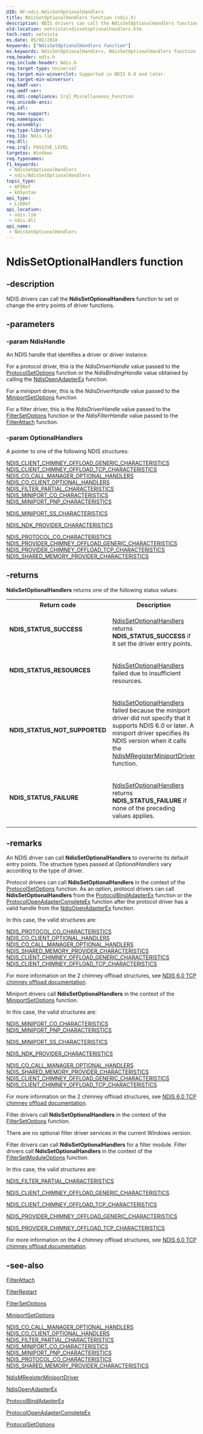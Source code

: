 ```yaml
---
UID: NF:ndis.NdisSetOptionalHandlers
title: NdisSetOptionalHandlers function (ndis.h)
description: NDIS drivers can call the NdisSetOptionalHandlers function to set or change the entry points of driver functions.
old-location: netvista\ndissetoptionalhandlers.htm
tech.root: netvista
ms.date: 05/02/2018
keywords: ["NdisSetOptionalHandlers function"]
ms.keywords: NdisSetOptionalHandlers, NdisSetOptionalHandlers function [Network Drivers Starting with Windows Vista], ndis/NdisSetOptionalHandlers, ndis_configuration_ref_343cba4f-9651-4f42-b0a9-0a85475cb6bf.xml, netvista.ndissetoptionalhandlers
req.header: ndis.h
req.include-header: Ndis.h
req.target-type: Universal
req.target-min-winverclnt: Supported in NDIS 6.0 and later.
req.target-min-winversvr: 
req.kmdf-ver: 
req.umdf-ver: 
req.ddi-compliance: Irql_Miscellaneous_Function
req.unicode-ansi: 
req.idl: 
req.max-support: 
req.namespace: 
req.assembly: 
req.type-library: 
req.lib: Ndis.lib
req.dll: 
req.irql: PASSIVE_LEVEL
targetos: Windows
req.typenames: 
f1_keywords:
 - NdisSetOptionalHandlers
 - ndis/NdisSetOptionalHandlers
topic_type:
 - APIRef
 - kbSyntax
api_type:
 - LibDef
api_location:
 - ndis.lib
 - ndis.dll
api_name:
 - NdisSetOptionalHandlers
---
```


# NdisSetOptionalHandlers function


## -description

NDIS drivers can call the 
  <b>NdisSetOptionalHandlers</b> function to set or change the entry points of driver functions.

## -parameters

### -param NdisHandle

An NDIS handle that identifies a driver or driver instance.
     

For a protocol driver, this is the 
     <i>NdisDriverHandle</i> value passed to the 
     <a href="/windows-hardware/drivers/ddi/ndis/nc-ndis-set_options">ProtocolSetOptions</a> function or the 
     <i>NdisBindingHandle</i> value obtained by calling the 
     <a href="/windows-hardware/drivers/ddi/ndis/nf-ndis-ndisopenadapterex">NdisOpenAdapterEx</a> function.

For a miniport driver, this is the 
     <i>NdisDriverHandle</i> value passed to the 
     <a href="/windows-hardware/drivers/ddi/ndis/nc-ndis-set_options">MiniportSetOptions</a> function

For a filter driver, this is the 
     <i>NdisDriverHandle</i> value passed to the 
     <a href="/windows-hardware/drivers/ddi/ndis/nc-ndis-set_options">FilterSetOptions</a> function or the 
     <i>NdisFilterHandle</i> value passed to the 
     <a href="/windows-hardware/drivers/ddi/ndis/nc-ndis-filter_attach">FilterAttach</a> function.

### -param OptionalHandlers

A pointer to one of the following NDIS structures:
     


<a href="/windows-hardware/drivers/ddi/ndischimney/ns-ndischimney-_ndis_client_chimney_offload_generic_characteristics">
        NDIS_CLIENT_CHIMNEY_OFFLOAD_GENERIC_CHARACTERISTICS</a>



<a href="/windows-hardware/drivers/ddi/ndischimney/ns-ndischimney-_ndis_client_chimney_offload_tcp_characteristics">
        NDIS_CLIENT_CHIMNEY_OFFLOAD_TCP_CHARACTERISTICS</a>



<a href="/windows-hardware/drivers/ddi/ndis/ns-ndis-_ndis_co_call_manager_optional_handlers">
        NDIS_CO_CALL_MANAGER_OPTIONAL_HANDLERS</a>



<a href="/windows-hardware/drivers/ddi/ndis/ns-ndis-_ndis_co_client_optional_handlers">
        NDIS_CO_CLIENT_OPTIONAL_HANDLERS</a>



<a href="/windows-hardware/drivers/ddi/ndis/ns-ndis-_ndis_filter_partial_characteristics">
        NDIS_FILTER_PARTIAL_CHARACTERISTICS</a>



<a href="/windows-hardware/drivers/ddi/ndis/ns-ndis-_ndis_miniport_co_characteristics">
        NDIS_MINIPORT_CO_CHARACTERISTICS</a>



<a href="/windows-hardware/drivers/ddi/ndis/ns-ndis-_ndis_miniport_pnp_characteristics">
        NDIS_MINIPORT_PNP_CHARACTERISTICS</a>



<a href="/windows-hardware/drivers/ddi/ndis/ns-ndis-_ndis_miniport_ss_characteristics">NDIS_MINIPORT_SS_CHARACTERISTICS</a>



<a href="/windows-hardware/drivers/ddi/ndisndk/ns-ndisndk-_ndis_ndk_provider_characteristics">NDIS_NDK_PROVIDER_CHARACTERISTICS</a>



<a href="/windows-hardware/drivers/ddi/ndis/ns-ndis-_ndis_protocol_co_characteristics">
        NDIS_PROTOCOL_CO_CHARACTERISTICS</a>



<a href="/windows-hardware/drivers/ddi/ndischimney/ns-ndischimney-_ndis_provider_chimney_offload_generic_characteristics">
        NDIS_PROVIDER_CHIMNEY_OFFLOAD_GENERIC_CHARACTERISTICS</a>



<a href="/windows-hardware/drivers/ddi/ndischimney/ns-ndischimney-_ndis_provider_chimney_offload_tcp_characteristics">
        NDIS_PROVIDER_CHIMNEY_OFFLOAD_TCP_CHARACTERISTICS</a>



<a href="/windows-hardware/drivers/ddi/ndis/ns-ndis-_ndis_shared_memory_provider_characteristics">
        NDIS_SHARED_MEMORY_PROVIDER_CHARACTERISTICS</a>

## -returns

<b>NdisSetOptionalHandlers</b> returns one of the following status values:

<table>
<tr>
<th>Return code</th>
<th>Description</th>
</tr>
<tr>
<td width="40%">
<dl>
<dt><b>NDIS_STATUS_SUCCESS</b></dt>
</dl>
</td>
<td width="60%">

<a href="/windows-hardware/drivers/ddi/ndis/nf-ndis-ndissetoptionalhandlers">NdisSetOptionalHandlers</a> returns <b>NDIS_STATUS_SUCCESS</b> if it set the driver entry points.

</td>
</tr>
<tr>
<td width="40%">
<dl>
<dt><b>NDIS_STATUS_RESOURCES</b></dt>
</dl>
</td>
<td width="60%">

<a href="/windows-hardware/drivers/ddi/ndis/nf-ndis-ndissetoptionalhandlers">NdisSetOptionalHandlers</a> failed due to insufficient resources.

</td>
</tr>
<tr>
<td width="40%">
<dl>
<dt><b>NDIS_STATUS_NOT_SUPPORTED</b></dt>
</dl>
</td>
<td width="60%">

<a href="/windows-hardware/drivers/ddi/ndis/nf-ndis-ndissetoptionalhandlers">NdisSetOptionalHandlers</a> failed because the miniport driver did not specify that it supports NDIS
       6.0 or later. A miniport driver specifies its NDIS version when it calls the 
       <a href="/windows-hardware/drivers/ddi/ndis/nf-ndis-ndismregisterminiportdriver">
       NdisMRegisterMiniportDriver</a> function.

</td>
</tr>
<tr>
<td width="40%">
<dl>
<dt><b>NDIS_STATUS_FAILURE</b></dt>
</dl>
</td>
<td width="60%">

<a href="/windows-hardware/drivers/ddi/ndis/nf-ndis-ndissetoptionalhandlers">NdisSetOptionalHandlers</a> returns <b>NDIS_STATUS_FAILURE</b> if none of the preceding values
       applies.

</td>
</tr>
</table>

## -remarks

An NDIS driver can call 
    <b>NdisSetOptionalHandlers</b> to overwrite its default entry points. The structure types passed at 
    <i>OptionalHandlers</i> vary according to the type of driver.

Protocol drivers can call 
    <b>NdisSetOptionalHandlers</b> in the context of the 
    <a href="/windows-hardware/drivers/ddi/ndis/nc-ndis-set_options">ProtocolSetOptions</a> function. As an option, protocol drivers can call 
    <b>NdisSetOptionalHandlers</b> from the 
    <a href="/windows-hardware/drivers/ddi/ndis/nc-ndis-protocol_bind_adapter_ex">ProtocolBindAdapterEx</a> function or
    the 
    <a href="/windows-hardware/drivers/ddi/ndis/nc-ndis-protocol_open_adapter_complete_ex">
    ProtocolOpenAdapterCompleteEx</a> function after the protocol driver has a valid handle from the 
    <a href="/windows-hardware/drivers/ddi/ndis/nf-ndis-ndisopenadapterex">NdisOpenAdapterEx</a> function.

In this case, the valid structures are:


<a href="/windows-hardware/drivers/ddi/ndis/ns-ndis-_ndis_protocol_co_characteristics">
       NDIS_PROTOCOL_CO_CHARACTERISTICS</a>



<a href="/windows-hardware/drivers/ddi/ndis/ns-ndis-_ndis_co_client_optional_handlers">
       NDIS_CO_CLIENT_OPTIONAL_HANDLERS</a>



<a href="/windows-hardware/drivers/ddi/ndis/ns-ndis-_ndis_co_call_manager_optional_handlers">
       NDIS_CO_CALL_MANAGER_OPTIONAL_HANDLERS</a>



<a href="/windows-hardware/drivers/ddi/ndis/ns-ndis-_ndis_shared_memory_provider_characteristics">
       NDIS_SHARED_MEMORY_PROVIDER_CHARACTERISTICS</a>



<a href="/windows-hardware/drivers/ddi/ndischimney/ns-ndischimney-_ndis_client_chimney_offload_generic_characteristics">
       NDIS_CLIENT_CHIMNEY_OFFLOAD_GENERIC_CHARACTERISTICS</a>



<a href="/windows-hardware/drivers/ddi/ndischimney/ns-ndischimney-_ndis_client_chimney_offload_tcp_characteristics">
       NDIS_CLIENT_CHIMNEY_OFFLOAD_TCP_CHARACTERISTICS</a>


For more information on the 2 chimney offload structures, see 
    <a href="/windows-hardware/drivers/network/full-tcp-offload">NDIS 6.0 TCP chimney offload
    documentation</a>.

Miniport drivers call 
    <b>NdisSetOptionalHandlers</b> in the context of the 
    <a href="/windows-hardware/drivers/ddi/ndis/nc-ndis-set_options">MiniportSetOptions</a> function.

In this case, the valid structures are:


<a href="/windows-hardware/drivers/ddi/ndis/ns-ndis-_ndis_miniport_co_characteristics">
       NDIS_MINIPORT_CO_CHARACTERISTICS</a>



<a href="/windows-hardware/drivers/ddi/ndis/ns-ndis-_ndis_miniport_pnp_characteristics">
       NDIS_MINIPORT_PNP_CHARACTERISTICS</a>



<a href="/windows-hardware/drivers/ddi/ndis/ns-ndis-_ndis_miniport_ss_characteristics">NDIS_MINIPORT_SS_CHARACTERISTICS</a>



<a href="/windows-hardware/drivers/ddi/ndisndk/ns-ndisndk-_ndis_ndk_provider_characteristics">NDIS_NDK_PROVIDER_CHARACTERISTICS</a>



<a href="/windows-hardware/drivers/ddi/ndis/ns-ndis-_ndis_co_call_manager_optional_handlers">
       NDIS_CO_CALL_MANAGER_OPTIONAL_HANDLERS</a>



<a href="/windows-hardware/drivers/ddi/ndis/ns-ndis-_ndis_shared_memory_provider_characteristics">
       NDIS_SHARED_MEMORY_PROVIDER_CHARACTERISTICS</a>



<a href="/windows-hardware/drivers/ddi/ndischimney/ns-ndischimney-_ndis_client_chimney_offload_generic_characteristics">
       NDIS_CLIENT_CHIMNEY_OFFLOAD_GENERIC_CHARACTERISTICS</a>



<a href="/windows-hardware/drivers/ddi/ndischimney/ns-ndischimney-_ndis_client_chimney_offload_tcp_characteristics">
       NDIS_CLIENT_CHIMNEY_OFFLOAD_TCP_CHARACTERISTICS</a>


For more information on the 2 chimney offload structures, see 
    <a href="/windows-hardware/drivers/network/full-tcp-offload">NDIS 6.0 TCP chimney offload
    documentation</a>.

Filter drivers call 
    <b>NdisSetOptionalHandlers</b> in the context of the 
    <a href="/windows-hardware/drivers/ddi/ndis/nc-ndis-set_options">FilterSetOptions</a> function.

There are no optional filter driver services in the current Windows version.

Filter drivers can call 
    <b>NdisSetOptionalHandlers</b> for a filter module. Filter drivers call 
    <b>NdisSetOptionalHandlers</b> in the context of the 
    <a href="/windows-hardware/drivers/ddi/ndis/nc-ndis-filter_set_module_options">
    FilterSetModuleOptions</a> function.

In this case, the valid structures are:


<a href="/windows-hardware/drivers/ddi/ndis/ns-ndis-_ndis_filter_partial_characteristics">
       NDIS_FILTER_PARTIAL_CHARACTERISTICS</a>



<a href="/windows-hardware/drivers/ddi/ndischimney/ns-ndischimney-_ndis_client_chimney_offload_generic_characteristics">NDIS_CLIENT_CHIMNEY_OFFLOAD_GENERIC_CHARACTERISTICS</a>



<a href="/windows-hardware/drivers/ddi/ndischimney/ns-ndischimney-_ndis_client_chimney_offload_tcp_characteristics">NDIS_CLIENT_CHIMNEY_OFFLOAD_TCP_CHARACTERISTICS</a>



<a href="/windows-hardware/drivers/ddi/ndischimney/ns-ndischimney-_ndis_provider_chimney_offload_generic_characteristics">NDIS_PROVIDER_CHIMNEY_OFFLOAD_GENERIC_CHARACTERISTICS</a>



<a href="/windows-hardware/drivers/ddi/ndischimney/ns-ndischimney-_ndis_provider_chimney_offload_tcp_characteristics">NDIS_PROVIDER_CHIMNEY_OFFLOAD_TCP_CHARACTERISTICS</a>


For more information on the 4 chimney offload structures, see 
    <a href="/windows-hardware/drivers/network/full-tcp-offload">NDIS 6.0 TCP chimney offload
    documentation</a>.

## -see-also

<a href="/windows-hardware/drivers/ddi/ndis/nc-ndis-filter_attach">FilterAttach</a>



<a href="/windows-hardware/drivers/ddi/ndis/nc-ndis-filter_restart">FilterRestart</a>



<a href="/windows-hardware/drivers/ddi/ndis/nc-ndis-set_options">FilterSetOptions</a>



<a href="/windows-hardware/drivers/ddi/ndis/nc-ndis-set_options">MiniportSetOptions</a>



<a href="/windows-hardware/drivers/ddi/ndis/ns-ndis-_ndis_co_call_manager_optional_handlers">
   NDIS_CO_CALL_MANAGER_OPTIONAL_HANDLERS</a>



<a href="/windows-hardware/drivers/ddi/ndis/ns-ndis-_ndis_co_client_optional_handlers">
   NDIS_CO_CLIENT_OPTIONAL_HANDLERS</a>



<a href="/windows-hardware/drivers/ddi/ndis/ns-ndis-_ndis_filter_partial_characteristics">
   NDIS_FILTER_PARTIAL_CHARACTERISTICS</a>



<a href="/windows-hardware/drivers/ddi/ndis/ns-ndis-_ndis_miniport_co_characteristics">
   NDIS_MINIPORT_CO_CHARACTERISTICS</a>



<a href="/windows-hardware/drivers/ddi/ndis/ns-ndis-_ndis_miniport_pnp_characteristics">
   NDIS_MINIPORT_PNP_CHARACTERISTICS</a>



<a href="/windows-hardware/drivers/ddi/ndis/ns-ndis-_ndis_protocol_co_characteristics">
   NDIS_PROTOCOL_CO_CHARACTERISTICS</a>



<a href="/windows-hardware/drivers/ddi/ndis/ns-ndis-_ndis_shared_memory_provider_characteristics">
   NDIS_SHARED_MEMORY_PROVIDER_CHARACTERISTICS</a>



<a href="/windows-hardware/drivers/ddi/ndis/nf-ndis-ndismregisterminiportdriver">NdisMRegisterMiniportDriver</a>



<a href="/windows-hardware/drivers/ddi/ndis/nf-ndis-ndisopenadapterex">NdisOpenAdapterEx</a>



<a href="/windows-hardware/drivers/ddi/ndis/nc-ndis-protocol_bind_adapter_ex">ProtocolBindAdapterEx</a>



<a href="/windows-hardware/drivers/ddi/ndis/nc-ndis-protocol_open_adapter_complete_ex">
   ProtocolOpenAdapterCompleteEx</a>



<a href="/windows-hardware/drivers/ddi/ndis/nc-ndis-set_options">ProtocolSetOptions</a>
